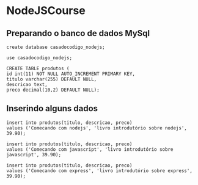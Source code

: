 # NodeJSCourse

## Preparando o banco de dados MySql
    create database casadocodigo_nodejs;

    use casadocodigo_nodejs;

    CREATE TABLE produtos (
    id int(11) NOT NULL AUTO_INCREMENT PRIMARY KEY,
    titulo varchar(255) DEFAULT NULL,
    descricao text,
    preco decimal(10,2) DEFAULT NULL);

## Inserindo alguns dados
    insert into produtos(titulo, descricao, preco)
    values ('Comecando com nodejs', 'livro introdutório sobre nodejs', 39.90);

    insert into produtos(titulo, descricao, preco)
    values ('Comecando com javascript', 'livro introdutório sobre javascript', 39.90);

    insert into produtos(titulo, descricao, preco)
    values ('Comecando com express', 'livro introdutório sobre express', 39.90);


